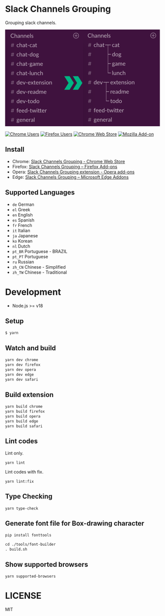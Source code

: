 # Slack Channels Grouping

Grouping slack channels.

![](./promo/Screenshot_1280x800.png)


[![Chrome Users](https://img.shields.io/chrome-web-store/users/lcbnhfianneihfgkmfncnhpkpghedbkm?logo=google-chrome&logoColor=white)](https://chrome.google.com/webstore/detail/slack-channels-grouping/lcbnhfianneihfgkmfncnhpkpghedbkm)   [![Firefox Users](https://img.shields.io/amo/users/slack-channels-grouping?logo=firefox&color=blightcreen)](https://addons.mozilla.org/ja/firefox/addon/slack-channels-grouping/)   [![Chrome Web Store](https://img.shields.io/chrome-web-store/v/lcbnhfianneihfgkmfncnhpkpghedbkm?logo=google-chrome&logoColor=white)](https://chrome.google.com/webstore/detail/slack-channels-grouping/lcbnhfianneihfgkmfncnhpkpghedbkm)   [![Mozilla Add-on](https://img.shields.io/amo/v/slack-channels-grouping?logo=firefox)](https://addons.mozilla.org/ja/firefox/addon/slack-channels-grouping/)



## Install

- Chrome: [Slack Channels Grouping - Chrome Web Store](https://chrome.google.com/webstore/detail/slack-channels-grouping/lcbnhfianneihfgkmfncnhpkpghedbkm)
- Firefox: [Slack Channels Grouping – Firefox Add-ons](https://addons.mozilla.org/firefox/addon/slack-channels-grouping/)
- Opera: [Slack Channels Grouping extension - Opera add-ons](https://addons.opera.com/extensions/details/slack-channels-grouping)
- Edge: [Slack Channels Grouping – Microsoft Edge Addons](https://microsoftedge.microsoft.com/addons/detail/klpmclmecincfgkoebkackfkmkafpgml)

## Supported Languages
- `de` German
- `el` Greek
- `en` English
- `es` Spanish
- `fr` French
- `it` Italian
- `ja` Japanese
- `ko` Korean
- `nl` Dutch
- `pt_BR` Portuguese - BRAZIL
- `pt_PT` Portuguese
- `ru` Russian
- `zh_CN` Chinese - Simplified
- `zh_TW` Chinese - Traditional

# Development
- Node.js >= v18

## Setup
```
$ yarn
```

## Watch and build
```
yarn dev chrome
yarn dev firefox
yarn dev opera
yarn dev edge
yarn dev safari
```

## Build extension
```
yarn build chrome
yarn build firefox
yarn build opera
yarn build edge
yarn build safari
```

## Lint codes
Lint only.
```
yarn lint
```

Lint codes with fix.
```
yarn lint:fix
```

## Type Checking
```
yarn type-check
```

## Generate font file for Box-drawing character
```
pip install fonttools
```

```
cd ./tools/font-builder
. build.sh
```

## Show supported browsers
```
yarn supported-browsers
```

# LICENSE
MIT
